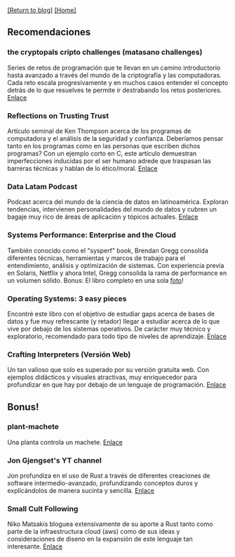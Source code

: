 [\[Return to blog\]](index.md) [\[Home\]](../index.md)

## Recomendaciones

### the cryptopals cripto challenges (matasano challenges)
Series de retos de programación que te llevan en un camino introductorio hasta
avanzado a través del mundo de la criptografía y las computadoras. Cada reto
escala progresivamente y en muchos casos entender el concepto detrás de lo que
resuelves te permite ir destrabando los retos posteriores. [Enlace](https://cryptopals.com/)

### Reflections on Trusting Trust
Artículo seminal de Ken Thompson acerca de los programas de computadora y el
análisis de la seguridad y confianza. Deberíamos pensar tanto en los programas
como en las personas que escriben dichos programas? Con un ejemplo corto en C,
este artículo demuestran imperfecciones inducidas por el ser humano adrede que
traspasan las barreras técnicas y hablan de lo ético/moral. [Enlace](https://users.ece.cmu.edu/~ganger/712.fall02/papers/p761-thompson.pdf)

### Data Latam Podcast
Podcast acerca del mundo de la ciencia de datos en latinoamérica. Exploran
tendencias, intervienen personalidades del mundo de datos y cubren un bagaje
muy rico de áreas de aplicación y tópicos actuales. [Enlace](https://www.datalatam.com/)

### Systems Performance: Enterprise and the Cloud
También conocido como el "sysperf" book, Brendan Gregg consolida diferentes 
técnicas, herramientas y marcos de trabajo para el entendimiento, análisis
y optimización de sistemas. Con experiencia previa en Solaris, Netflix y ahora
Intel, Gregg consolida la rama de performance en un volumen sólido.
Bonus: El libro completo en una sola [foto](https://www.brendangregg.com/blog/images/2020/SystemsPerformance2ndEdition-draft15jul20-entirebook.jpg)!

### Operating Systems: 3 easy pieces
Encontré este libro con el objetivo de estudiar gaps acerca de bases de datos
y fue muy refrescante (y retador) llegar a estudiar acerca de lo que vive
por debajo de los sistemas operativos. De carácter muy técnico y exploratorio,
recomendado para todo tipo de niveles de aprendizaje. [Enlace](https://pages.cs.wisc.edu/~remzi/OSTEP/)

### Crafting Interpreters (Versión Web)
Un tan valioso que solo es superado por su versión gratuita web. Con ejemplos
didácticos y visuales atractivas, muy enriquecedor para profundizar en que hay
por debajo de un lenguaje de programación. [Enlace](https://craftinginterpreters.com/contents.html)

## Bonus!

### plant-machete
Una planta controla un machete. [Enlace](https://www.dwbowen.com/plant-machete)

### Jon Gjengset's YT channel
Jon profundiza en el uso de Rust a través de diferentes creaciones de software
intermedio-avanzado, profundizando conceptos duros y explicándolos de manera
sucinta y sencilla. [Enlace](https://www.youtube.com/@jonhoo/videos)

### Small Cult Following
Niko Matsakis bloguea extensivamente de su aporte a Rust tanto como parte
de la infraestructura cloud (aws) como de sus ideas y consideraciones de diseno
en la expansión de este lenguaje tan interesante. [Enlace](https://smallcultfollowing.com/babysteps/)
